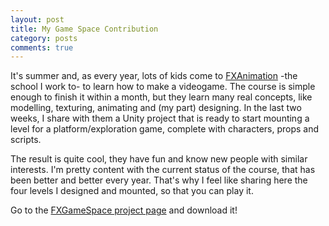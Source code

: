 ```yaml
---
layout: post
title: My Game Space Contribution
category: posts
comments: true
---
```


It's summer and, as every year, lots of kids come to [FXAnimation](http://www.fxanimation.es) -the school I work to- to learn how to make a videogame. The course is simple enough to finish it within a month, but they learn many real concepts, like modelling, texturing, animating and (my part) designing. In the last two weeks, I share with them a Unity project that is ready to start mounting a level for a platform/exploration game, complete with characters, props and scripts.

The result is quite cool, they have fun and know new people with similar interests. I'm pretty content with the current status of the course, that has been better and better every year. That's why I feel like sharing here the four levels I designed and mounted, so that you can play it.

Go to the [FXGameSpace project page](fxgamespace) and download it!
